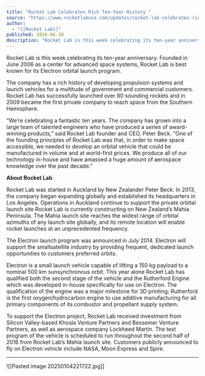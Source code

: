 ```yaml
---
title: "Rocket Lab Celebrates Rich Ten-Year History "
source: "https://www.rocketlabusa.com/updates/rocket-lab-celebrates-rich-ten-year-history/"
author:
  - "[[Rocket Lab]]"
published: 2016-06-30
description: "Rocket Lab is this week celebrating its ten-year anniversary. Founded in June 2006 as a center for advanced space systems, Rocket Lab is best known for its Electron orbital launch program."
---
```

Rocket Lab is this week celebrating its ten-year anniversary. Founded in June 2006 as a center for advanced space systems, Rocket Lab is best known for its Electron orbital launch program.

The company has a rich history of developing propulsion systems and launch vehicles for a multitude of government and commercial customers. Rocket Lab has successfully launched over 80 sounding rockets and in 2009 became the first private company to reach space from the Southern Hemisphere.

“We’re celebrating a fantastic ten years. The company has grown into a large team of talented engineers who have produced a series of award-winning products,” said Rocket Lab founder and CEO, Peter Beck. “One of the founding principles of Rocket Lab was that, in order to make space accessible, we needed to develop an orbital vehicle that could be manufactured in volume and at world-first prices. We produce all of our technology in-house and have amassed a huge amount of aerospace knowledge over the past decade.”

**About Rocket Lab**

Rocket Lab was started in Auckland by New Zealander Peter Beck. In 2013, the company began expanding globally and established its headquarters in Los Angeles. Operations in Auckland continue to support the private orbital launch site Rocket Lab is currently constructing on New Zealand’s Mahia Peninsula. The Mahia launch site reaches the widest range of orbital azimuths of any launch site globally, and its remote location will enable rocket launches at an unprecedented frequency.

The Electron launch program was announced in July 2014. Electron will support the smallsatellite industry by providing frequent, dedicated launch opportunities to customers preferred orbits.

Electron is a small launch vehicle capable of lifting a 150 kg payload to a nominal 500 km sunsynchronous orbit. This year alone Rocket Lab has qualified both the second stage of the vehicle and the Rutherford Engine which was developed in-house specifically for use on Electron. The qualification of the engine was a major milestone for 3D printing; Rutherford is the first oxygen/hydrocarbon engine to use additive manufacturing for all primary components of its combustor and propellant supply system.

To support the Electron project, Rocket Lab received investment from Silicon Valley-based Khosla Venture Partners and Bessemer Venture Partners, as well as aerospace company Lockheed Martin. The test program of the vehicle is scheduled to run throughout the second half of 2016 from Rocket Lab’s Mahia launch site. Customers publicly announced to fly on Electron vehicle include NASA, Moon Express and Spire.

---

![[Pasted image 20250104221722.jpg]]